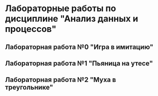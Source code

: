 # Лабораторные работы по дисциплине "Анализ данных и процессов"

## Лабораторная работа №0 "Игра в имитацию"

## Лабораторная работа №1 "Пьяница на утесе"

## Лабораторная работа №2 "Муха в треугольнике"